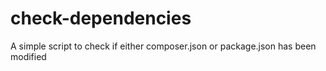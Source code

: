 # check-dependencies
A simple script to check if either composer.json or package.json has been modified
